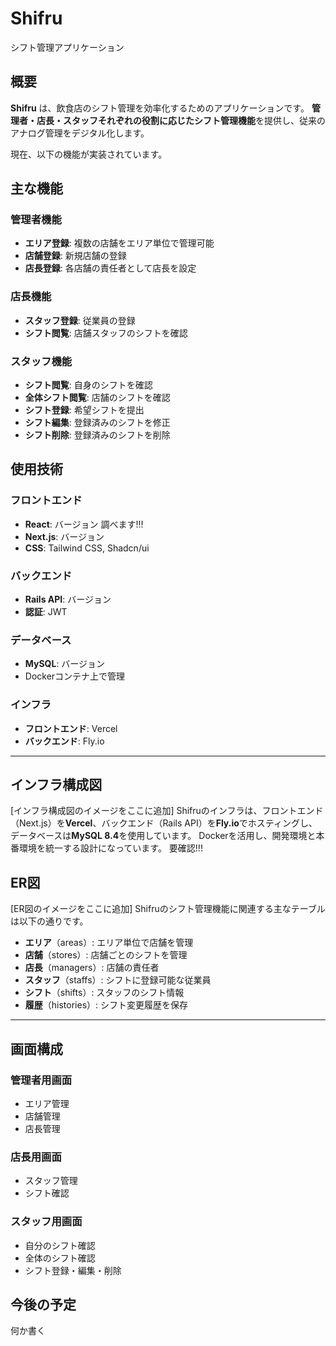 # **Shifru**

シフト管理アプリケーション

## **概要**

**Shifru** は、飲食店のシフト管理を効率化するためのアプリケーションです。
**管理者・店長・スタッフそれぞれの役割に応じたシフト管理機能**を提供し、従来のアナログ管理をデジタル化します。

現在、以下の機能が実装されています。

## **主な機能**

### **管理者機能**

- **エリア登録**: 複数の店舗をエリア単位で管理可能
- **店舗登録**: 新規店舗の登録
- **店長登録**: 各店舗の責任者として店長を設定

### **店長機能**

- **スタッフ登録**: 従業員の登録
- **シフト閲覧**: 店舗スタッフのシフトを確認

### **スタッフ機能**

- **シフト閲覧**: 自身のシフトを確認
- **全体シフト閲覧**: 店舗のシフトを確認
- **シフト登録**: 希望シフトを提出
- **シフト編集**: 登録済みのシフトを修正
- **シフト削除**: 登録済みのシフトを削除

## **使用技術**

### **フロントエンド**

- **React**: バージョン 調べます!!!
- **Next.js**: バージョン
- **CSS**: Tailwind CSS, Shadcn/ui

### **バックエンド**

- **Rails API**: バージョン
- **認証**: JWT

### **データベース**

- **MySQL**: バージョン
- Dockerコンテナ上で管理

### **インフラ**

- **フロントエンド**: Vercel
- **バックエンド**: Fly.io

---

## **インフラ構成図**

[インフラ構成図のイメージをここに追加]
Shifruのインフラは、フロントエンド（Next.js）を**Vercel**、バックエンド（Rails API）を**Fly.io**でホスティングし、データベースは**MySQL 8.4**を使用しています。
Dockerを活用し、開発環境と本番環境を統一する設計になっています。
要確認!!!

## **ER図**

[ER図のイメージをここに追加]
Shifruのシフト管理機能に関連する主なテーブルは以下の通りです。

- **エリア**（areas）: エリア単位で店舗を管理
- **店舗**（stores）: 店舗ごとのシフトを管理
- **店長**（managers）: 店舗の責任者
- **スタッフ**（staffs）: シフトに登録可能な従業員
- **シフト**（shifts）: スタッフのシフト情報
- **履歴**（histories）: シフト変更履歴を保存

---

## **画面構成**

### **管理者用画面**

- エリア管理
- 店舗管理
- 店長管理

### **店長用画面**

- スタッフ管理
- シフト確認

### **スタッフ用画面**

- 自分のシフト確認
- 全体のシフト確認
- シフト登録・編集・削除

## **今後の予定**

何か書く
